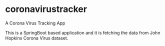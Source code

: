 # coronavirustracker
A Corona Virus Tracking App

This is a SpringBoot based application and it is fetching the data from John Hopkins Corona Virus dataset.
